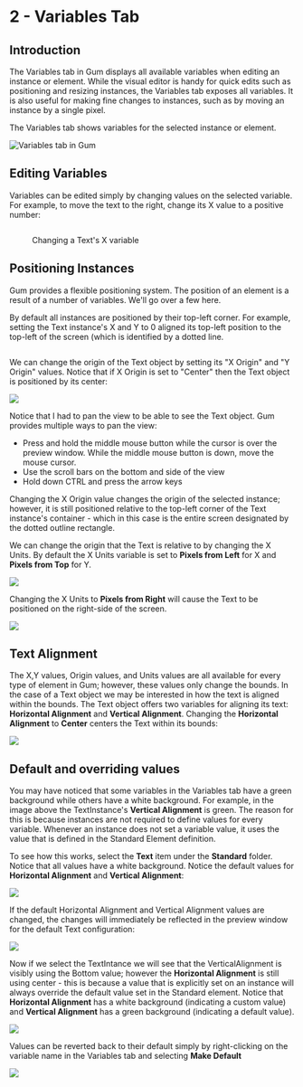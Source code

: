 # 2 - Variables Tab

## Introduction

The Variables tab in Gum displays all available variables when editing an instance or element. While the visual editor is handy for quick edits such as positioning and resizing instances, the Variables tab exposes all variables. It is also useful for making fine changes to instances, such as by moving an instance by a single pixel.

The Variables tab shows variables for the selected instance or element.

![Variables tab in Gum](<../.gitbook/assets/03_09 14 53.png>)

## Editing Variables

Variables can be edited simply by changing values on the selected variable. For example, to move the text to the right, change its X value to a positive number:

<figure><img src="../.gitbook/assets/03_09 16 00.gif" alt=""><figcaption><p>Changing a Text's X variable</p></figcaption></figure>

## Positioning Instances

Gum provides a flexible positioning system. The position of an element is a result of a number of variables. We'll go over a few here.

By default all instances are positioned by their top-left corner. For example, setting the Text instance's X and Y to 0 aligned its top-left position to the top-left of the screen (which is identified by a dotted line.

<figure><img src="../.gitbook/assets/02_21 01 30.gif" alt=""><figcaption></figcaption></figure>

We can change the origin of the Text object by setting its "X Origin" and "Y Origin" values. Notice that if X Origin is set to "Center" then the Text object is positioned by its center:

![](<../.gitbook/assets/image (4) (1) (1) (1) (1) (1) (1) (1) (1) (1) (1).png>)

Notice that I had to pan the view to be able to see the Text object. Gum provides multiple ways to pan the view:

* Press and hold the middle mouse button while the cursor is over the preview window. While the middle mouse button is down, move the mouse cursor.
* Use the scroll bars on the bottom and side of the view
* Hold down CTRL and press the arrow keys

Changing the X Origin value changes the origin of the selected instance; however, it is still positioned relative to the top-left corner of the Text instance's container - which in this case is the entire screen designated by the dotted outline rectangle.

We can change the origin that the Text is relative to by changing the X Units. By default the X Units variable is set to **Pixels from Left** for X and **Pixels from Top** for Y.&#x20;

![](<../.gitbook/assets/image (13) (1) (1).png>)

Changing the X Units to **Pixels from Right** will cause the Text to be positioned on the right-side of the screen.

![](<../.gitbook/assets/06_21 10 59.gif>)

## Text Alignment

The X,Y values, Origin values, and Units values are all available for every type of element in Gum; however, these values only change the bounds. In the case of a Text object we may be interested in how the text is aligned within the bounds. The Text object offers two variables for aligning its text: **Horizontal Alignment** and **Vertical Alignment**. Changing the **Horizontal Alignment** to **Center** centers the Text within its bounds:

![](<../.gitbook/assets/image (11) (1).png>)

## Default and overriding values

You may have noticed that some variables in the Variables tab have a green background while others have a white background. For example, in the image above the TextInstance's **Vertical Alignment** is green. The reason for this is because instances are not required to define values for every variable. Whenever an instance does not set a variable value, it uses the value that is defined in the Standard Element definition.

To see how this works, select the **Text** item under the **Standard** folder. Notice that all values have a white background. Notice the default values for **Horizontal Alignment** and **Vertical Alignment**:

![](<../.gitbook/assets/image (8) (1) (1) (1) (1) (1).png>)

If the default Horizontal Alignment and Vertical Alignment values are changed, the changes will immediately be reflected in the preview window for the default Text configuration:

![](<../.gitbook/assets/image (1) (1) (1) (1) (1) (1) (1) (1) (1) (1) (1) (1) (1) (1) (1) (1) (1) (1) (1) (1) (1) (1) (1) (1) (1) (1) (1) (1) (1) (1) (1) (1) (1) (1) (1) (1) (1) (1) (1) (1) (1) (1) (1).png>)

Now if we select the TextIntance we will see that the VerticalAlignment is visibly using the Bottom value; however the **Horizontal Alignment** is still using center - this is because a value that is explicitly set on an instance will always override the default value set in the Standard element. Notice that **Horizontal Alignment** has a white background (indicating a custom value) and **Vertical Alignment** has a green background (indicating a default value).

![](<../.gitbook/assets/image (9) (1) (1) (1).png>)

Values can be reverted back to their default simply by right-clicking on the variable name in the Variables tab and selecting **Make Default**

![](<../.gitbook/assets/image (5) (1) (1) (1) (1) (1) (1).png>)
